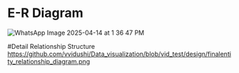 
# E-R Diagram


![WhatsApp Image 2025-04-14 at 1 36 47 PM](https://github.com/user-attachments/assets/a504ed62-7241-473b-b430-6b5bd3387db6)


#Detail Relationship Structure
https://github.com/vvidushi/Data_visualization/blob/vid_test/design/finalentity_relationship_diagram.png
